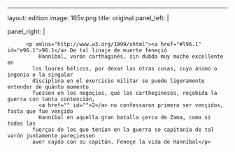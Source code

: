 <?xml version="1.0" encoding="UTF-8"?>
---
layout: edition
image: 165v.png 
title: original 
panel_left: | 

panel_right: |  
            
          <p xmlns="http://www.w3.org/1999/xhtml"><a href="#l96.1" id="e96.1">96.1</a> De tal linaje de muerte feneçió
              Hanníbal, varón carthaginés, sin dubda muy mucho excellente en
            los loores bélicos, por dexar las otras cosas, cuyo ánimo o ingenio o la singular
            disciplina en el exercicio militar se puede ligeramente entender de quánto momento
            fuessen en los negoçios, que los carthegineses, reçebida la guerra con tanta contención,
              <a href="" id="">2</a> no confessaron primero ser vençidos, fasta que fue vençido
              Hanníbal en aquella gran batalla çerca de Zama, como si todas las
            fuerças de los que tenían en la guerra so capitanía de tal varón juntamente pareçiessen
            aver caýdo con su capitán. Feneçe la vida de Hanníbal</p>
        